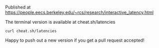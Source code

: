 
Published at <https://people.eecs.berkeley.edu/~rcs/research/interactive_latency.html>

The terminal version is available at cheat.sh/latencies
```
curl cheat.sh/latencies
```

Happy to push out a new version if you get a pull request accepted!
